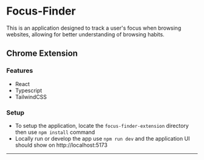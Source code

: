 # Focus-Finder
This is an application designed to track a user's focus when browsing websites, allowing for better understanding of browsing habits.

## Chrome Extension

### Features
- React
- Typescript 
- TailwindCSS

### Setup
- To setup the application, locate the `focus-finder-extension` directory then use `npm install` command
- Locally run or develop the app use `npm run dev` and the application UI should show on http://localhost:5173

---

